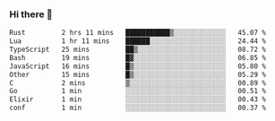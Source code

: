 ### Hi there 👋
<!--START_SECTION:waka-->

```txt
Rust         2 hrs 11 mins   ███████████▒░░░░░░░░░░░░░   45.07 %
Lua          1 hr 11 mins    ██████░░░░░░░░░░░░░░░░░░░   24.44 %
TypeScript   25 mins         ██▒░░░░░░░░░░░░░░░░░░░░░░   08.72 %
Bash         19 mins         █▓░░░░░░░░░░░░░░░░░░░░░░░   06.85 %
JavaScript   16 mins         █▒░░░░░░░░░░░░░░░░░░░░░░░   05.80 %
Other        15 mins         █▒░░░░░░░░░░░░░░░░░░░░░░░   05.29 %
C            2 mins          ▒░░░░░░░░░░░░░░░░░░░░░░░░   00.89 %
Go           1 min           ░░░░░░░░░░░░░░░░░░░░░░░░░   00.51 %
Elixir       1 min           ░░░░░░░░░░░░░░░░░░░░░░░░░   00.43 %
conf         1 min           ░░░░░░░░░░░░░░░░░░░░░░░░░   00.37 %
```

<!--END_SECTION:waka-->

<!--
**YoganshSharma/YoganshSharma** is a ✨ _special_ ✨ repository because its `README.md` (this file) appears on your GitHub profile.

Here are some ideas to get you started:

- 🔭 I’m currently working on ...
- 🌱 I’m currently learning ...
- 👯 I’m looking to collaborate on ...
- 🤔 I’m looking for help with ...
- 💬 Ask me about ...
- 📫 How to reach me: ...
- 😄 Pronouns: ...
- ⚡ Fun fact: ...
-->
